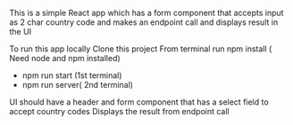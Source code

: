 
This is a simple React app which has a form component that accepts input as 2 char country code and makes an endpoint call and displays result in the UI

To run this app locally
Clone this project 
From terminal run npm install ( Need node and npm installed)
   - npm run start (1st terminal)
   - npm run server( 2nd terminal)

UI should have a header and form component that has a select field to accept country codes
Displays the result from endpoint call
